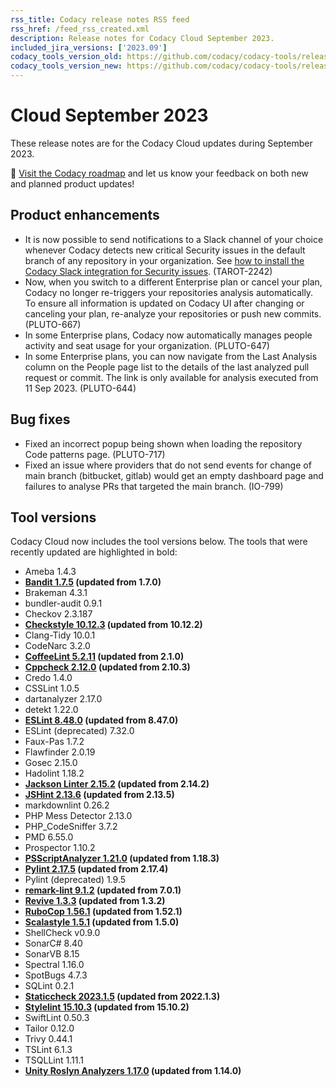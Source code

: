 ```yaml
---
rss_title: Codacy release notes RSS feed
rss_href: /feed_rss_created.xml
description: Release notes for Codacy Cloud September 2023.
included_jira_versions: ['2023.09']
codacy_tools_version_old: https://github.com/codacy/codacy-tools/releases/tag/7.8.2
codacy_tools_version_new: https://github.com/codacy/codacy-tools/releases/tag/7.10.32
---
```


# Cloud September 2023

These release notes are for the Codacy Cloud updates during September 2023.

📢 [Visit the Codacy roadmap](https://roadmap.codacy.com) and <span class="skip-vale">let us know</span> your feedback on both new and planned product updates!

<!--TODO Check these issues manually

Jira issues without release notes

Bugs and other issues:
-   https://codacy.atlassian.net/browse/TS-595
-   https://codacy.atlassian.net/browse/TS-592
-   https://codacy.atlassian.net/browse/TS-587
-   https://codacy.atlassian.net/browse/TS-586
-   https://codacy.atlassian.net/browse/TS-585
-   https://codacy.atlassian.net/browse/TS-584
-   https://codacy.atlassian.net/browse/TS-583
-   https://codacy.atlassian.net/browse/TS-581
-   https://codacy.atlassian.net/browse/TS-578
-   https://codacy.atlassian.net/browse/TS-575
-   https://codacy.atlassian.net/browse/TS-572
-   https://codacy.atlassian.net/browse/TS-571
-   https://codacy.atlassian.net/browse/TS-570
-   https://codacy.atlassian.net/browse/TS-569
-   https://codacy.atlassian.net/browse/TS-566
-   https://codacy.atlassian.net/browse/TS-565
-   https://codacy.atlassian.net/browse/TS-564
-   https://codacy.atlassian.net/browse/TS-559
-   https://codacy.atlassian.net/browse/TS-558
-   https://codacy.atlassian.net/browse/TS-557
-   https://codacy.atlassian.net/browse/TS-556
-   https://codacy.atlassian.net/browse/TS-554
-   https://codacy.atlassian.net/browse/TS-552
-   https://codacy.atlassian.net/browse/TS-551
-   https://codacy.atlassian.net/browse/TS-550
-   https://codacy.atlassian.net/browse/TS-541
-   https://codacy.atlassian.net/browse/TS-486
-   https://codacy.atlassian.net/browse/TAROT-2322

Jira issues with disabled release notes

Epics:
-   https://codacy.atlassian.net/browse/TAROT-2244
-   https://codacy.atlassian.net/browse/IO-625
-   https://codacy.atlassian.net/browse/IO-550
-   https://codacy.atlassian.net/browse/CY-7094
-   https://codacy.atlassian.net/browse/CY-6535
-   https://codacy.atlassian.net/browse/CY-6534
-   https://codacy.atlassian.net/browse/ALA-611
-   https://codacy.atlassian.net/browse/ALA-573
-   https://codacy.atlassian.net/browse/ALA-553
-   https://codacy.atlassian.net/browse/ALA-544
-   https://codacy.atlassian.net/browse/ALA-531
Bugs and other issues:
-   https://codacy.atlassian.net/browse/TS-498
-   https://codacy.atlassian.net/browse/TS-92
-   https://codacy.atlassian.net/browse/TAROT-2339
-   https://codacy.atlassian.net/browse/TAROT-2329
-   https://codacy.atlassian.net/browse/PLUTO-745
-   https://codacy.atlassian.net/browse/PLUTO-743
-   https://codacy.atlassian.net/browse/PLUTO-727
-   https://codacy.atlassian.net/browse/IO-798
-   https://codacy.atlassian.net/browse/IO-788
-   https://codacy.atlassian.net/browse/IO-783
-   https://codacy.atlassian.net/browse/IO-758
-   https://codacy.atlassian.net/browse/IO-756
-   https://codacy.atlassian.net/browse/IO-732
-   https://codacy.atlassian.net/browse/IO-529
-->

## Product enhancements

-   It is now possible to send notifications to a Slack channel of your choice whenever Codacy detects new critical Security issues in the default branch of any repository in your organization. See [how to install the Codacy Slack integration for Security issues](../../organizations/integrations/slack-integration.md). (TAROT-2242)
-   Now, when you switch to a different Enterprise plan or cancel your plan, Codacy no longer re-triggers your repositories analysis automatically. To ensure all information is updated on Codacy UI after changing or canceling your plan, re-analyze your repositories or push new commits. (PLUTO-667)
-   In some Enterprise plans, Codacy now automatically manages people activity and seat usage for your organization. (PLUTO-647)
-   In some Enterprise plans, you can now navigate from the Last Analysis column on the People page list to the details of the last analyzed pull request or commit. The link is only available for analysis executed from 11 Sep 2023. (PLUTO-644)

## Bug fixes

-   Fixed an incorrect popup being shown when loading the repository Code patterns page. (PLUTO-717)
-   Fixed an issue where providers that do not send events for change of main branch (bitbucket, gitlab) would get an empty dashboard page and failures to analyse PRs that targeted the main branch. (IO-799)

## Tool versions

Codacy Cloud now includes the tool versions below. The tools that were recently updated are highlighted in bold:

-   Ameba 1.4.3
-   **[Bandit 1.7.5](https://github.com/PyCQA/bandit/releases/tag/1.7.5) (updated from 1.7.0)**
-   Brakeman 4.3.1
-   bundler-audit 0.9.1
-   Checkov 2.3.187
-   **[Checkstyle 10.12.3](https://checkstyle.sourceforge.io/releasenotes.html#Release_10.12.3) (updated from 10.12.2)**
-   Clang-Tidy 10.0.1
-   CodeNarc 3.2.0
-   **[CoffeeLint 5.2.11](https://github.com/coffeelint/coffeelint/releases/tag/v5.2.11) (updated from 2.1.0)**
-   **[Cppcheck 2.12.0](https://github.com/danmar/cppcheck/releases/tag/2.12.0) (updated from 2.10.3)**
-   Credo 1.4.0
-   CSSLint 1.0.5
-   dartanalyzer 2.17.0
-   detekt 1.22.0
-   **[ESLint 8.48.0](https://github.com/eslint/eslint/releases/tag/v8.48.0) (updated from 8.47.0)**
-   ESLint (deprecated) 7.32.0
-   Faux-Pas 1.7.2
-   Flawfinder 2.0.19
-   Gosec 2.15.0
-   Hadolint 1.18.2
-   **[Jackson Linter 2.15.2](https://github.com/FasterXML/jackson/wiki/Jackson-Release-2.15.2) (updated from 2.14.2)**
-   **[JSHint 2.13.6](https://github.com/jshint/jshint/releases/tag/2.13.6) (updated from 2.13.5)**
-   markdownlint 0.26.2
-   PHP Mess Detector 2.13.0
-   PHP_CodeSniffer 3.7.2
-   PMD 6.55.0
-   Prospector 1.10.2
-   **[PSScriptAnalyzer 1.21.0](https://github.com/PowerShell/PSScriptAnalyzer/releases/tag/1.21.0) (updated from 1.18.3)**
-   **[Pylint 2.17.5](https://github.com/pylint-dev/pylint/releases/tag/v2.17.5) (updated from 2.17.4)**
-   Pylint (deprecated) 1.9.5
-   **[remark-lint 9.1.2](https://github.com/remarkjs/remark-lint/releases/tag/9.1.2) (updated from 7.0.1)**
-   **[Revive 1.3.3](https://github.com/mgechev/revive/releases/tag/v1.3.3) (updated from 1.3.2)**
-   **[RuboCop 1.56.1](https://github.com/rubocop/rubocop/releases/tag/v1.56.1) (updated from 1.52.1)**
-   **[Scalastyle 1.5.1](https://github.com/beautiful-scala/scalastyle/releases/tag/v1.5.1) (updated from 1.5.0)**
-   ShellCheck v0.9.0
-   SonarC# 8.40
-   SonarVB 8.15
-   Spectral 1.16.0
-   SpotBugs 4.7.3
-   SQLint 0.2.1
-   **[Staticcheck 2023.1.5](https://staticcheck.io/changes/2023.1/#2023.1.5) (updated from 2022.1.3)**
-   **[Stylelint 15.10.3](https://github.com/stylelint/stylelint/releases/tag/15.10.3) (updated from 15.10.2)**
-   SwiftLint 0.50.3
-   Tailor 0.12.0
-   Trivy 0.44.1
-   TSLint 6.1.3
-   TSQLLint 1.11.1
-   **[Unity Roslyn Analyzers 1.17.0](https://github.com/microsoft/Microsoft.Unity.Analyzers/releases/tag/1.17.0) (updated from 1.14.0)**
